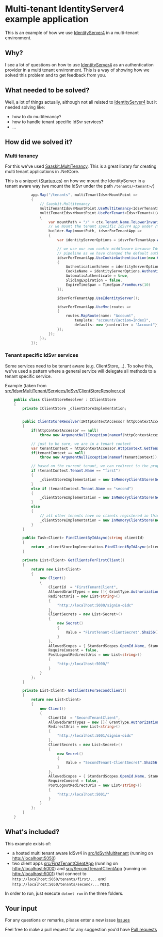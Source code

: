 # Multi-tenant IdentityServer4 example application

This is an example of how we use [IdentityServer4](https://github.com/IdentityServer/IdentityServer4) 
in a multi-tenant environment.

## Why?

I see a lot of questions on how to use [IdentityServer4](https://github.com/IdentityServer/IdentityServer4) 
as an authentication provider in a multi tenant environment. 
This is a way of showing how we solved this problem and to get feedback from you.

## What needed to be solved?

Well, a lot of things actually, although not all related to [IdentityServer4](https://github.com/IdentityServer/IdentityServer4) 
but it needed solving like:

* how to do multitenancy?
* how to handle tenant specific IdSvr services?
* ...

## How did we solved it?

### Multi tenancy

For this we've used [Saaskit.MultiTenancy](https://github.com/saaskit/saaskit).  This is a great library for creating
multi tenant applications in .NetCore.

This is a snippet ([Startup.cs](https://github.com/khelben/IdsvrMultiTenantExample/blob/master/src/IdsvrMultiTenant/Startup.cs)) 
on how we mount the IdentityServer in a tenant aware way 
(we mount the IdSvr under the path `/tenants/<tenant>/`)

```csharp
            app.Map("/tenants", multiTenantIdsvrMountPoint =>
            {
                // Saaskit.Multitenancy
                multiTenantIdsvrMountPoint.UseMultitenancy<IdsvrTenant>();
                multiTenantIdsvrMountPoint.UsePerTenant<IdsvrTenant>((ctx, builder) =>
                {
                    var mountPath = "/" + ctx.Tenant.Name.ToLowerInvariant();
                    // we mount the tenant specific IdSvr4 app under /tenants/<tenant>/
                    builder.Map(mountPath, idsvrForTenantApp =>
                    {
                        var identityServerOptions = idsvrForTenantApp.ApplicationServices.GetRequiredService<IdentityServerOptions>();

                        // we use our own cookie middleware because Idsvr4 expects it to be included in the
                        // pipeline as we have changed the default authentication scheme
                        idsvrForTenantApp.UseCookieAuthentication(new CookieAuthenticationOptions()
                        {
                            AuthenticationScheme = identityServerOptions.AuthenticationOptions.AuthenticationScheme,
                            CookieName = identityServerOptions.AuthenticationOptions.AuthenticationScheme,
                            AutomaticAuthenticate = true,
                            SlidingExpiration = false,
                            ExpireTimeSpan = TimeSpan.FromHours(10)
                        });

                        idsvrForTenantApp.UseIdentityServer();

                        idsvrForTenantApp.UseMvc(routes =>
                        {
                            routes.MapRoute(name: "Account",
                                template: "account/{action=Index}",
                                defaults: new {controller = "Account"});
                        });
                    });
                });
            });
```

### Tenant specific IdSvr services

Some services need to be tenant aware (e.g. ClientStore,...).  To solve this, we've used a pattern where a general service
will delegate all methods to a tenant specific service.

Example (taken from [src/IdsvrMultiTenant/Services/IdSvr/ClientStoreResolver.cs](https://github.com/khelben/IdsvrMultiTenantExample/blob/master/src/IdsvrMultiTenant/Services/IdSvr/ClientStoreResolver.cs))

```csharp
    public class ClientStoreResolver : IClientStore
    {
        private IClientStore _clientStoreImplementation;


        public ClientStoreResolver(IHttpContextAccessor httpContextAccessor)
        {
            if(httpContextAccessor == null)
                throw new ArgumentNullException(nameof(httpContextAccessor));

            // just to be sure, we are in a tenant context
            var tenantContext = httpContextAccessor.HttpContext.GetTenantContext<IdsvrTenant>();
            if(tenantContext == null)
                throw new ArgumentNullException(nameof(tenantContext));

            // based on the current tenant, we can redirect to the proper client store
            if (tenantContext.Tenant.Name == "first")
            {
                _clientStoreImplementation = new InMemoryClientStore(GetClientsForFirstClient());
            }
            else if (tenantContext.Tenant.Name == "second")
            {
                _clientStoreImplementation = new InMemoryClientStore(GetClientsForSecondClient());
            }
            else
            {
                // all other tenants have no clients registered in this example
                _clientStoreImplementation = new InMemoryClientStore(new List<Client>());
            }
        }

        public Task<Client> FindClientByIdAsync(string clientId)
        {
            return _clientStoreImplementation.FindClientByIdAsync(clientId);
        }

        private List<Client> GetClientsForFirstClient()
        {
            return new List<Client>
            {
                new Client()
                {
                    ClientId  = "FirstTenantClient",
                    AllowedGrantTypes = new []{ GrantType.AuthorizationCode },
                    RedirectUris = new List<string>()
                    {
                        "http://localhost:5000/signin-oidc"
                    },
                    ClientSecrets = new List<Secret>()
                    {
                        new Secret()
                        {
                            Value = "FirstTenant-ClientSecret".Sha256()
                        }
                    },
                    AllowedScopes = { StandardScopes.OpenId.Name, StandardScopes.Profile.Name },
                    RequireConsent = false,
                    PostLogoutRedirectUris = new List<string>()
                    {
                        "http://localhost:5000/"
                    }
                }
            };
        }

        private List<Client> GetClientsForSecondClient()
        {
            return new List<Client>
            {
                new Client()
                {
                    ClientId  = "SecondTenantClient",
                    AllowedGrantTypes = new []{ GrantType.AuthorizationCode },
                    RedirectUris = new List<string>()
                    {
                        "http://localhost:5001/signin-oidc"
                    },
                    ClientSecrets = new List<Secret>()
                    {
                        new Secret()
                        {
                            Value = "SecondTenant-ClientSecret".Sha256()
                        }
                    },
                    AllowedScopes = { StandardScopes.OpenId.Name, StandardScopes.Profile.Name },
                    RequireConsent = false,
                    PostLogoutRedirectUris = new List<string>()
                    {
                        "http://localhost:5001/"
                    }
                }
            };
        }
    }
```

## What's included?

This example exists of:

* a hosted multi tenant aware IdSvr4 in [src/IdSvrMultitenant](https://github.com/khelben/IdsvrMultiTenantExample/tree/master/src/IdsvrMultiTenant) (running on [http://localhost:5050](http://localhost:5050))
* two client apps [src/FirstTenantClientApp](https://github.com/khelben/IdsvrMultiTenantExample/tree/master/src/FirstTenantClientApp) (running on [http://localhost:5000](http://localhost:5000))
and [src/SecondTenantClientApp](https://github.com/khelben/IdsvrMultiTenantExample/tree/master/src/SecondTenantClientApp) (running on [http://localhost:5001](http://localhost:5001))
that connect to `http://localhost:5050/tenants/first/...` and `http://localhost:5050/tenants/second/...` resp.

In order to run, just execute `dotnet run` in the three folders.

## Your input

For any questions or remarks, please enter a new issue [Issues](https://github.com/khelben/IdsvrMultiTenantExample/issues)

Feel free to make a pull request for any suggestion you'd have [Pull requests](https://github.com/khelben/IdsvrMultiTenantExample/pulls)

